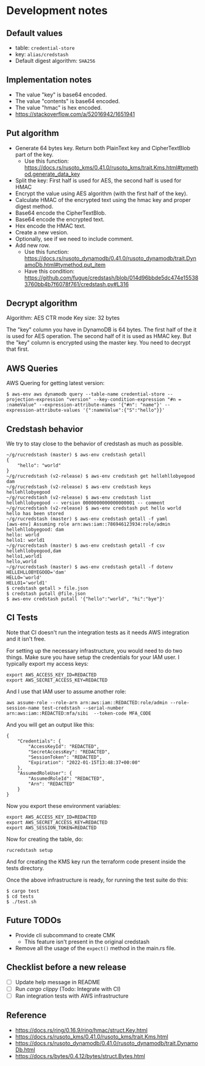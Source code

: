 # Development notes

## Default values

* table: `credential-store`
* key: `alias/credstash`
* Default digest algorithm: `SHA256`

## Implementation notes

* The value "key" is base64 encoded.
* The value "contents" is base64 encoded.
* The value "hmac" is hex encoded.
* https://stackoverflow.com/a/52016942/1651941

## Put algorithm

* Generate 64 bytes key. Return both PlainText key and CipherTextBlob part of the key.
  - Use this function: https://docs.rs/rusoto_kms/0.41.0/rusoto_kms/trait.Kms.html#tymethod.generate_data_key
* Split the key: First half is used for AES, the second half is used for HMAC
* Encrypt the value using AES algorithm (with the first half of the key).
* Calculate HMAC of the encrypted text using the hmac key and proper digest method.
* Base64 encode the CipherTextBlob.
* Base64 encode the encrypted text.
* Hex encode the HMAC text.
* Create a new vesion.
* Optionally, see if we need to include comment.
* Add new row.
  - Use this function: https://docs.rs/rusoto_dynamodb/0.41.0/rusoto_dynamodb/trait.DynamoDb.html#tymethod.put_item
  - Have this condition: https://github.com/fugue/credstash/blob/014d96bbde5dc474e155383760bb4b7f6078f761/credstash.py#L316

## Decrypt algorithm

Algorithm: AES CTR mode
Key size: 32 bytes

The "key" column you have in DynamoDB is 64 bytes. The first half of
the it is used for AES operation. The second half of it is used as
HMAC key. But the "key" column is encrypted using the master key. You
need to decrypt that first.

## AWS Queries

AWS Quering for getting latest version:

``` shellsession
$ aws-env aws dynamodb query --table-name credential-store --projection-expression "version" --key-condition-expression "#n = :nameValue" --expression-attribute-names '{"#n": "name"}' --expression-attribute-values '{":nameValue":{"S":"hello"}}'
```

## Credstash behavior

We try to stay close to the behavior of credstash as much as possible.

``` shellsession
~/g/rucredstash (master) $ aws-env credstash getall
{
    "hello": "world"
}
~/g/rucredstash (v2-release) $ aws-env credstash get hellehllobyegood
dam
~/g/rucredstash (v2-release) $ aws-env credstash keys
hellehllobyegood
~/g/rucredstash (v2-release) $ aws-env credstash list
hellehllobyegood -- version 0000000000000000001 -- comment
~/g/rucredstash (v2-release) $ aws-env credstash put hello world
hello has been stored
~/g/rucredstash (master) $ aws-env credstash getall -f yaml
[aws-env] Assuming role arn:aws:iam::786946123934:role/admin
hellehllobyegood: dam
hello: world
hello1: world1
~/g/rucredstash (master) $ aws-env credstash getall -f csv
hellehllobyegood,dam
hello1,world1
hello,world
~/g/rucredstash (master) $ aws-env credstash getall -f dotenv
HELLEHLLOBYEGOOD='dam'
HELLO='world'
HELLO1='world1'
$ credstash getall > file.json
$ credstash putall @file.json
$ aws-env credstash putall '{"hello":"world", "hi":"bye"}'
```

## CI Tests

Note that CI doesn't run the integration tests as it needs AWS
integration and it isn't free.

For setting up the necessary infrastructure, you would need to do two
things. Make sure you have setup the credentials for your IAM user. I
typically export my access keys:

``` shellsession
export AWS_ACCESS_KEY_ID=REDACTED
export AWS_SECRET_ACCESS_KEY=REDACTED
```

And I use that IAM user to assume another role:

``` shellsession
aws assume-role --role-arn arn:aws:iam::REDACTED:role/admin --role-session-name test-credstash --serial-number arn:aws:iam::REDACTED:mfa/sibi  --token-code MFA_CODE
```

And you will get an output like this:

``` shellsession
{
    "Credentials": {
        "AccessKeyId": "REDACTED",
        "SecretAccessKey": "REDACTED",
        "SessionToken": "REDACTED",
        "Expiration": "2022-01-15T13:48:37+00:00"
    },
    "AssumedRoleUser": {
        "AssumedRoleId": "REDACTED",
        "Arn": "REDACTED"
    }
}
```

Now you export these environment variables:

``` shellsession
export AWS_ACCESS_KEY_ID=REDACTED
export AWS_SECRET_ACCESS_KEY=REDACTED
export AWS_SESSION_TOKEN=REDACTED
```

Now for creating the table, do:

``` shellsession
rucredstash setup
```

And for creating the KMS key run the terraform code present inside the
tests directory.

Once the above infrastructure is ready, for running the test suite do
this:

```
$ cargo test
$ cd tests
$ ./test.sh
```

## Future TODOs

* Provide cli subcommand to create CMK
  - This feature isn't present in the original credstash
* Remove all the usage of the `expect()` method in the main.rs file.

## Checklist before a new release

- [ ] Update help message in README
- [ ] Run *cargo clippy* (Todo: Integrate with CI)
- [ ] Ran integration tests with AWS infrastructure

## Reference

* https://docs.rs/ring/0.16.9/ring/hmac/struct.Key.html
* https://docs.rs/rusoto_kms/0.41.0/rusoto_kms/trait.Kms.html
* https://docs.rs/rusoto_dynamodb/0.41.0/rusoto_dynamodb/trait.DynamoDb.html
* https://docs.rs/bytes/0.4.12/bytes/struct.Bytes.html
